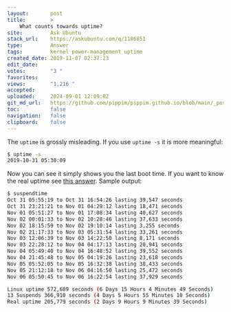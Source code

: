 ```yaml
---
layout:       post
title:        >
    What counts towards uptime?
site:         Ask Ubuntu
stack_url:    https://askubuntu.com/q/1186851
type:         Answer
tags:         kernel power-management uptime
created_date: 2019-11-07 02:37:23
edit_date:    
votes:        "3 "
favorites:    
views:        "1,216 "
accepted:     
uploaded:     2024-09-01 12:09:02
git_md_url:   https://github.com/pippim/pippim.github.io/blob/main/_posts/2019/2019-11-07-What-counts-towards-uptime_.md
toc:          false
navigation:   false
clipboard:    false
---
```


The `uptime` is grossly misleading. If you use `uptime -s` it is more meaningful:



``` bash
$ uptime -s
2019-10-31 05:30:09
```

Now you can see it simply shows you the last boot time. If you want to know the real uptime see [this answer][1]. Sample output:

``` bash
$ suspendtime
Oct 31 05:55:19 to Oct 31 16:54:26 lasting 39,547 seconds
Oct 31 23:21:21 to Nov 01 04:29:12 lasting 18,471 seconds
Nov 01 05:51:27 to Nov 01 17:08:34 lasting 40,627 seconds
Nov 02 00:01:33 to Nov 02 10:28:46 lasting 37,633 seconds
Nov 02 18:15:59 to Nov 02 19:10:14 lasting 3,255 seconds
Nov 02 21:17:33 to Nov 03 05:31:54 lasting 33,261 seconds
Nov 03 12:06:39 to Nov 03 14:22:50 lasting 8,171 seconds
Nov 03 22:28:12 to Nov 04 04:17:13 lasting 20,941 seconds
Nov 04 05:49:40 to Nov 04 16:48:52 lasting 39,552 seconds
Nov 04 21:45:48 to Nov 05 04:19:26 lasting 23,618 seconds
Nov 05 05:52:05 to Nov 05 16:32:38 lasting 38,433 seconds
Nov 05 21:12:18 to Nov 06 04:16:50 lasting 25,472 seconds
Nov 06 05:50:45 to Nov 06 16:22:54 lasting 37,929 seconds

Linux uptime 572,689 seconds (6 Days 15 Hours 4 Minutes 49 Seconds)
13 Suspends 366,910 seconds (4 Days 5 Hours 55 Minutes 10 Seconds)
Real uptime 205,779 seconds (2 Days 9 Hours 9 Minutes 39 Seconds)
```


  [1]: https://askubuntu.com/a/1186845/307523
